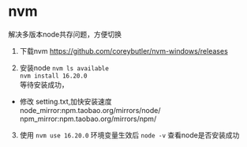 # nvm
解决多版本node共存问题，方便切换    

1. 下载nvm
https://github.com/coreybutler/nvm-windows/releases  

2. 安装node
`nvm ls available`    
`nvm install 16.20.0`    
等待安装成功，  

- 修改 setting.txt,加快安装速度  
node_mirror:npm.taobao.org/mirrors/node/  
npm_mirror:npm.taobao.org/mirrors/npm/  

3. 使用
`nvm use 16.20.0`
环境变量生效后 `node -v` 查看node是否安装成功  